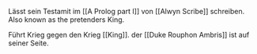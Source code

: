 Lässt sein Testamit im [[A Prolog part I]] von [[Alwyn Scribe]] schreiben. Also known as the pretenders King.

Führt Krieg gegen den Krieg [[King]]. der [[Duke Rouphon Ambris]] ist auf seiner Seite.